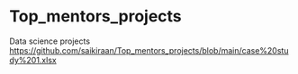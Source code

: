 # Top_mentors_projects
Data science projects
https://github.com/saikiraan/Top_mentors_projects/blob/main/case%20study%201.xlsx

